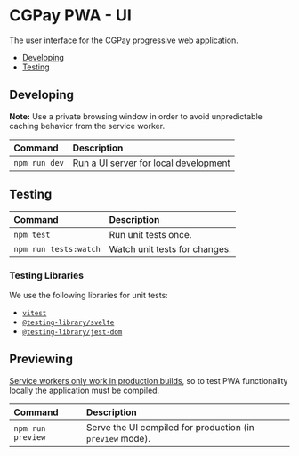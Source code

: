 # CGPay PWA - UI

The user interface for the CGPay progressive web application.

- [Developing](#developing)
- [Testing](#testing)

## Developing

**Note:** Use a private browsing window in order to avoid unpredictable caching behavior from the service worker.

| Command | Description |
| :-- | :-- |
| `npm run dev` | Run a UI server for local development |

## Testing

| Command | Description |
| :-- | :-- |
| `npm test` | Run unit tests once. |
| `npm run tests:watch` | Watch unit tests for changes. |

### Testing Libraries

We use the following libraries for unit tests:

- [`vitest`](https://vitest.dev/api/)
- [`@testing-library/svelte`](https://testing-library.com/docs/svelte-testing-library/api)
- [`@testing-library/jest-dom`](https://github.com/testing-library/jest-dom#table-of-contents)

## Previewing

[Service workers only work in production builds](https://kit.svelte.dev/docs/service-workers), so to test PWA functionality locally the application must be compiled.

| Command | Description |
| :-- | :-- |
| `npm run preview` | Serve the UI compiled for production (in `preview` mode). |
